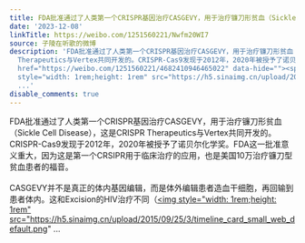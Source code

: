 ```yaml
---
title: FDA批准通过了人类第一个CRISPR基因治疗CASGEVY，用于治疗镰刀形贫血（Sickle Cell Disease），这是CRISPR Therapeutics与Vertex共同开发的。CRISPR-Cas9发现于2...
date: '2023-12-08'
linkTitle: https://weibo.com/1251560221/Nwfm20WI7
source: 子陵在听歌的微博
description: 'FDA批准通过了人类第一个CRISPR基因治疗CASGEVY，用于治疗镰刀形贫血（Sickle Cell Disease），这是CRISPR
  Therapeutics与Vertex共同开发的。CRISPR-Cas9发现于2012年，2020年被授予了诺贝尔化学奖。FDA这一批准意义重大，因为这是第一个CRSIPR用于临床治疗的应用，也是美国10万治疗镰刀型贫血患者的福音。<br><br>CASGEVY并不是真正的体内基因编辑，而是体外编辑患者造血干细胞，再回输到患者体内。这和Excision的HIV治疗不同（<a
  href="https://weibo.com/1251560221/4682410946465022" data-hide=""><span class="url-icon"><img
  style="width: 1rem;height: 1rem" src="https://h5.sinaimg.cn/upload/2015/09/25/3/timeline_card_small_web_default.png"
  ...'
disable_comments: true
---
```

FDA批准通过了人类第一个CRISPR基因治疗CASGEVY，用于治疗镰刀形贫血（Sickle Cell Disease），这是CRISPR Therapeutics与Vertex共同开发的。CRISPR-Cas9发现于2012年，2020年被授予了诺贝尔化学奖。FDA这一批准意义重大，因为这是第一个CRSIPR用于临床治疗的应用，也是美国10万治疗镰刀型贫血患者的福音。<br><br>CASGEVY并不是真正的体内基因编辑，而是体外编辑患者造血干细胞，再回输到患者体内。这和Excision的HIV治疗不同（<a href="https://weibo.com/1251560221/4682410946465022" data-hide=""><span class="url-icon"><img style="width: 1rem;height: 1rem" src="https://h5.sinaimg.cn/upload/2015/09/25/3/timeline_card_small_web_default.png" ...